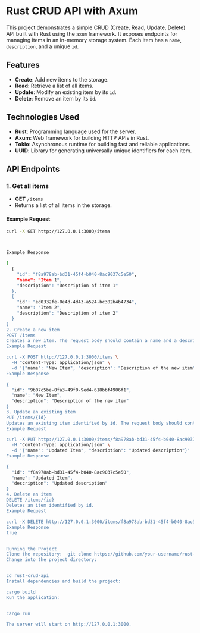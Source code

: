 # Rust CRUD API with Axum

This project demonstrates a simple CRUD (Create, Read, Update, Delete) API built with Rust using the `axum` framework. It exposes endpoints for managing items in an in-memory storage system. Each item has a `name`, `description`, and a unique `id`.

## Features
- **Create**: Add new items to the storage.
- **Read**: Retrieve a list of all items.
- **Update**: Modify an existing item by its `id`.
- **Delete**: Remove an item by its `id`.

## Technologies Used
- **Rust**: Programming language used for the server.
- **Axum**: Web framework for building HTTP APIs in Rust.
- **Tokio**: Asynchronous runtime for building fast and reliable applications.
- **UUID**: Library for generating universally unique identifiers for each item.

## API Endpoints

### 1. Get all items
- **GET** `/items`
- Returns a list of all items in the storage.

#### Example Request
```bash
curl -X GET http://127.0.0.1:3000/items



Example Response

[
  {
    "id": "f8a978ab-bd31-45f4-b040-8ac9037c5e50",
    "name": "Item 1",
    "description": "Description of item 1"
  },
  {
    "id": "ed0332fe-0e4d-4d43-a524-bc302b4b4734",
    "name": "Item 2",
    "description": "Description of item 2"
  }
]
2. Create a new item
POST /items
Creates a new item. The request body should contain a name and a description.
Example Request

curl -X POST http://127.0.0.1:3000/items \
  -H "Content-Type: application/json" \
  -d '{"name": "New Item", "description": "Description of the new item"}'
Example Response

{
  "id": "9b07c5be-0fa3-49f0-9ed4-618bbf4906f1",
  "name": "New Item",
  "description": "Description of the new item"
}
3. Update an existing item
PUT /items/{id}
Updates an existing item identified by id. The request body should contain the updated name and description.
Example Request

curl -X PUT http://127.0.0.1:3000/items/f8a978ab-bd31-45f4-b040-8ac9037c5e50 \
  -H "Content-Type: application/json" \
  -d '{"name": "Updated Item", "description": "Updated description"}'
Example Response

{
  "id": "f8a978ab-bd31-45f4-b040-8ac9037c5e50",
  "name": "Updated Item",
  "description": "Updated description"
}
4. Delete an item
DELETE /items/{id}
Deletes an item identified by id.
Example Request

curl -X DELETE http://127.0.0.1:3000/items/f8a978ab-bd31-45f4-b040-8ac9037c5e50
Example Response
true


Running the Project
Clone the repository:  git clone https://github.com/your-username/rust-crud-api.git
Change into the project directory:


cd rust-crud-api
Install dependencies and build the project:

cargo build
Run the application:


cargo run

The server will start on http://127.0.0.1:3000.
